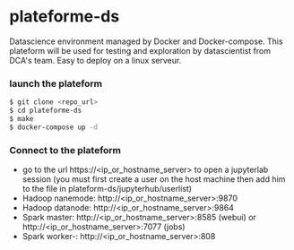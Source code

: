 # plateforme-ds

Datascience environment managed by Docker and Docker-compose. This plateform will be used for testing and exploration by datascientist from DCA's team. Easy to deploy on a linux serveur. 

### launch the plateform

```sh
$ git clone <repo_url>
$ cd plateforme-ds
$ make 
$ docker-compose up -d
```

### Connect to the plateform

- go to the url https://<ip_or_hostname_server> to open a jupyterlab session
(you must first create a user on the host machine then add him to the file in plateform-ds/jupyterhub/userlist)
- Hadoop nanemode: http://<ip_or_hostname_server>:9870
- Hadoop datanode: http://<ip_or_hostname_server>:9864
- Spark master: http://<ip_or_hostname_server>:8585 (webui) or http://<ip_or_hostname_server>:7077 (jobs)
- Spark worker-<x>: http://<ip_or_hostname_server>:808<x>
